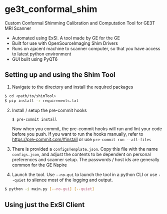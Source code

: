 # ge3t_conformal_shim
Custom Conformal Shimming Calibration and Computation Tool for GE3T MRI Scanner
* Automated using ExSI. A tool made by GE for the GE
* Built for use with OpenSourceImaging Shim Drivers
* Runs on ajacent machine to scanner computer, so that you have access to latest python environment
* GUI built using PyQT6

## Setting up and using the Shim Tool

1. Navigate to the directory and install the required packages
```bash
$ cd <path/to/shimTool>
$ pip install -r requirements.txt
```
2. Install / setup the pre-commit hooks
    ```bash
    $ pre-commit install
    ```
    Now when you commit, the pre-commit hooks will run and lint your code before you push. If you want to run the hooks manually, refer to https://pre-commit.com/#install or use `pre-commit run --all-files`
3. There is provided a `configsTemplate.json`. Copy this file with the name `configs.json`, and adjust the contents to be dependent on personal preferences and scanner setup. The passwords / host ids are generally common for the GE Nspire

4. Launch the tool. Use `--no-gui` to launch the tool in a python CLI or use `--quiet` to silence most of the logging and output.
```bash
$ python -i main.py [--no-gui] [--quiet]
```

## Using just the ExSI Client
